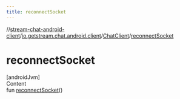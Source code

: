 ```yaml
---
title: reconnectSocket
---
```

//[stream-chat-android-client](../../../index.md)/[io.getstream.chat.android.client](../index.md)/[ChatClient](index.md)/[reconnectSocket](reconnectSocket.md)



# reconnectSocket  
[androidJvm]  
Content  
fun [reconnectSocket](reconnectSocket.md)()  



